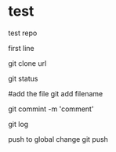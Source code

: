 # test
test repo


first line

git clone url

git status


#add the file 
git add filename
  
git commint -m 'comment'

git log


push to global change
git push 
